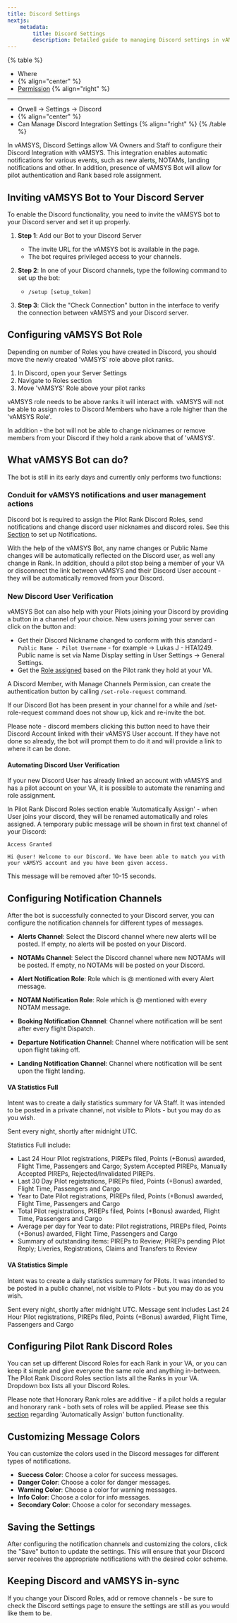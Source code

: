 ```yaml
---
title: Discord Settings
nextjs:
    metadata:
        title: Discord Settings
        description: Detailed guide to managing Discord settings in vAMSYS using the Orwell interface.
---
```

{% table %}
* Where
*  {% align="center" %}
* [Permission](/orwell/staff#creating-or-editing-a-staff-member) {% align="right" %}
---
* Orwell -> Settings -> Discord
*  {% align="center" %}
* Can Manage Discord Integration Settings {% align="right" %}
{% /table %}

In vAMSYS, Discord Settings allow VA Owners and Staff to configure their Discord Integration with vAMSYS. This integration enables automatic notifications for various events, such as new alerts, NOTAMs, landing notifications and other. In addition, presence of vAMSYS Bot will allow for pilot authentication and Rank based role assignment.

## Inviting vAMSYS Bot to Your Discord Server

To enable the Discord functionality, you need to invite the vAMSYS bot to your Discord server and set it up properly.

1. **Step 1**: Add our Bot to your Discord Server
    - The invite URL for the vAMSYS bot is available in the page.
    - The bot requires privileged access to your channels.

2. **Step 2**: In one of your Discord channels, type the following command to set up the bot:
    - `/setup [setup_token]`

3. **Step 3**: Click the "Check Connection" button in the interface to verify the connection between vAMSYS and your Discord server.

## Configuring vAMSYS Bot Role

Depending on number of Roles you have created in Discord, you should move the newly created 'vAMSYS' role above pilot ranks.

1. In Discord, open your Server Settings
2. Navigate to Roles section
3. Move 'vAMSYS' Role above your pilot ranks

vAMSYS role needs to be above ranks it will interact with. vAMSYS will not be able to assign roles to Discord Members who have a role higher than the 'vAMSYS Role'.

In addition - the bot will not be able to change nicknames or remove members from your Discord if they hold a rank above that of 'vAMSYS'.

## What vAMSYS Bot can do?

The bot is still in its early days and currently only performs two functions:
### Conduit for vAMSYS notifications and user management actions
Discord bot is required to assign the Pilot Rank Discord Roles, send notifications and change discord user nicknames and discord roles. See this [Section](https://docs.vamsys.dev/settings/discord#configuring-notification-channels) to set up Notifications.

With the help of the vAMSYS Bot, any name changes or Public Name changes will be automatically reflected on the Discord user, as well any change in Rank.
In addition, should a pilot stop being a member of your VA or disconnect the link between vAMSYS and their Discord User account - they will be automatically removed from your Discord.

### New Discord User Verification
vAMSYS Bot can also help with your Pilots joining your Discord by providing a button in a channel of your choice. New users joining your server can click on the button and:
- Get their Discord Nickname changed to conform with this standard - `Public Name - Pilot Username` - for example -> Lukas J - HTA1249. Public name is set via Name Display setting in User Settings -> General Settings.
- Get the [Role assigned](https://docs.vamsys.dev/settings/discord#configuring-pilot-rank-discord-roles) based on the Pilot rank they hold at your VA.

A Discord Member, with Manage Channels Permission, can create the authentication button by calling `/set-role-request` command.

If our Discord Bot has been present in your channel for a while and /set-role-request command does not show up, kick and re-invite the bot.

Please note - discord members clicking this button need to have their Discord Account linked with their vAMSYS User account. If they have not done so already, the bot will prompt them to do it and will provide a link to where it can be done.

#### Automating Discord User Verification
If your new Discord User has already linked an account with vAMSYS and has a pilot account on your VA, it is possible to automate the renaming and role assignment. 

In Pilot Rank Discord Roles section enable 'Automatically Assign' - when User joins your discord, they will be renamed automatically and roles assigned.
A temporary public message will be shown in first text channel of your Discord:
```text
Access Granted 

Hi @user! Welcome to our Discord. We have been able to match you with your vAMSYS account and you have been given access.
```
This message will be removed after 10-15 seconds.

## Configuring Notification Channels

After the bot is successfully connected to your Discord server, you can configure the notification channels for different types of messages.

- **Alerts Channel**: Select the Discord channel where new alerts will be posted. If empty, no alerts will be posted on your Discord.
- **NOTAMs Channel**: Select the Discord channel where new NOTAMs will be posted. If empty, no NOTAMs will be posted on your Discord.
- **Alert Notification Role**: Role which is @ mentioned with every Alert message.
- **NOTAM Notification Role**: Role which is @ mentioned with every NOTAM message.

- **Booking Notification Channel**: Channel where notification will be sent after every flight Dispatch.
- **Departure Notification Channel**: Channel where notification will be sent upon flight taking off.
- **Landing Notification Channel**: Channel where notification will be sent upon the flight landing.

#### VA Statistics Full
Intent was to create a daily statistics summary for VA Staff. It was intended to be posted in a private channel, not visible to Pilots - but you may do as you wish.

Sent every night, shortly after midnight UTC.

Statistics Full include:
- Last 24 Hour Pilot registrations, PIREPs filed, Points (+Bonus) awarded, Flight Time, Passengers and Cargo; System Accepted PIREPs, Manually Accepted PIREPs, Rejected/Invalidated PIREPs.
- Last 30 Day Pilot registrations, PIREPs filed, Points (+Bonus) awarded, Flight Time, Passengers and Cargo
- Year to Date Pilot registrations, PIREPs filed, Points (+Bonus) awarded, Flight Time, Passengers and Cargo
- Total Pilot registrations, PIREPs filed, Points (+Bonus) awarded, Flight Time, Passengers and Cargo
- Average per day for Year to date: Pilot registrations, PIREPs filed, Points (+Bonus) awarded, Flight Time, Passengers and Cargo
- Summary of outstanding items: PIREPs to Review; PIREPs pending Pilot Reply; Liveries, Registrations, Claims and Transfers to Review

#### VA Statistics Simple
Intent was to create a daily statistics summary for Pilots. It was intended to be posted in a public channel, not visible to Pilots - but you may do as you wish.

Sent every night, shortly after midnight UTC.
Message sent includes Last 24 Hour Pilot registrations, PIREPs filed, Points (+Bonus) awarded, Flight Time, Passengers and Cargo

## Configuring Pilot Rank Discord Roles

You can set up different Discord Roles for each Rank in your VA, or you can keep it simple and give everyone the same role and anything in-between.
The Pilot Rank Discord Roles section lists all the Ranks in your VA. Dropdown box lists all your Discord Roles.

Please note that Honorary Rank roles are additive - if a pilot holds a regular and honorary rank - both sets of roles will be applied.
Please see this [section](https://docs.vamsys.dev/settings/discord#automating-discord-user-verification) regarding 'Automatically Assign' button functionality.

## Customizing Message Colors

You can customize the colors used in the Discord messages for different types of notifications.

- **Success Color**: Choose a color for success messages.
- **Danger Color**: Choose a color for danger messages.
- **Warning Color**: Choose a color for warning messages.
- **Info Color**: Choose a color for info messages.
- **Secondary Color**: Choose a color for secondary messages.
 
## Saving the Settings

After configuring the notification channels and customizing the colors, click the "Save" button to update the settings. This will ensure that your Discord server receives the appropriate notifications with the desired color scheme.

## Keeping Discord and vAMSYS in-sync
If you change your Discord Roles, add or remove channels - be sure to check the Discord settings page to ensure the settings are still as you would like them to be.